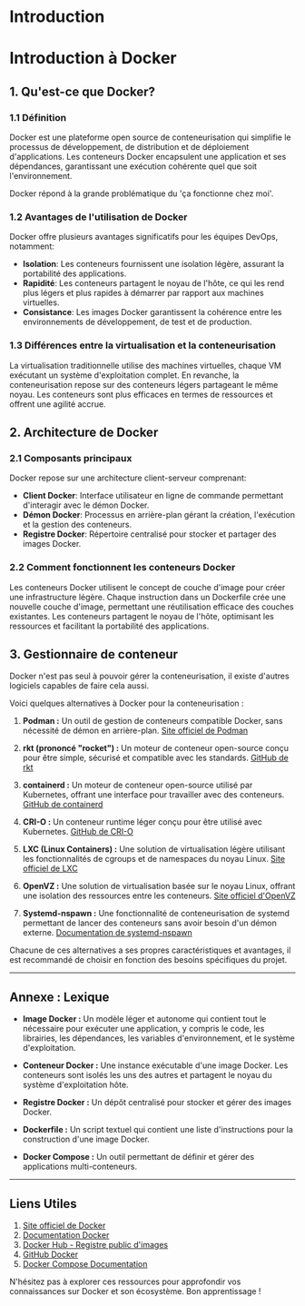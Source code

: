 # Introduction

# Introduction à Docker

## 1. Qu'est-ce que Docker?

### 1.1 Définition

Docker est une plateforme open source de conteneurisation qui simplifie le processus de développement, de distribution et de déploiement d'applications. Les conteneurs Docker encapsulent une application et ses dépendances, garantissant une exécution cohérente quel que soit l'environnement.

Docker répond à la grande problématique du 'ça fonctionne chez moi'.

### 1.2 Avantages de l'utilisation de Docker

Docker offre plusieurs avantages significatifs pour les équipes DevOps, notamment:
- **Isolation**: Les conteneurs fournissent une isolation légère, assurant la portabilité des applications.
- **Rapidité**: Les conteneurs partagent le noyau de l'hôte, ce qui les rend plus légers et plus rapides à démarrer par rapport aux machines virtuelles.
- **Consistance**: Les images Docker garantissent la cohérence entre les environnements de développement, de test et de production.

### 1.3 Différences entre la virtualisation et la conteneurisation

La virtualisation traditionnelle utilise des machines virtuelles, chaque VM exécutant un système d'exploitation complet. En revanche, la conteneurisation repose sur des conteneurs légers partageant le même noyau. Les conteneurs sont plus efficaces en termes de ressources et offrent une agilité accrue.

## 2. Architecture de Docker

### 2.1 Composants principaux

Docker repose sur une architecture client-serveur comprenant:
- **Client Docker**: Interface utilisateur en ligne de commande permettant d'interagir avec le démon Docker.
- **Démon Docker**: Processus en arrière-plan gérant la création, l'exécution et la gestion des conteneurs.
- **Registre Docker**: Répertoire centralisé pour stocker et partager des images Docker.

### 2.2 Comment fonctionnent les conteneurs Docker

Les conteneurs Docker utilisent le concept de couche d'image pour créer une infrastructure légère. Chaque instruction dans un Dockerfile crée une nouvelle couche d'image, permettant une réutilisation efficace des couches existantes. Les conteneurs partagent le noyau de l'hôte, optimisant les ressources et facilitant la portabilité des applications.


## 3. Gestionnaire de conteneur 

Docker n'est pas seul à pouvoir gérer la conteneurisation, il existe d'autres logiciels capables de faire cela aussi.


Voici quelques alternatives à Docker pour la conteneurisation :

1. **Podman :** Un outil de gestion de conteneurs compatible Docker, sans nécessité de démon en arrière-plan.
   [Site officiel de Podman](https://podman.io/)

2. **rkt (prononcé "rocket") :** Un moteur de conteneur open-source conçu pour être simple, sécurisé et compatible avec les standards.
   [GitHub de rkt](https://github.com/rkt/rkt)

3. **containerd :** Un moteur de conteneur open-source utilisé par Kubernetes, offrant une interface pour travailler avec des conteneurs.
   [GitHub de containerd](https://github.com/containerd/containerd)

4. **CRI-O :** Un conteneur runtime léger conçu pour être utilisé avec Kubernetes.
   [GitHub de CRI-O](https://github.com/cri-o/cri-o)

5. **LXC (Linux Containers) :** Une solution de virtualisation légère utilisant les fonctionnalités de cgroups et de namespaces du noyau Linux.
   [Site officiel de LXC](https://linuxcontainers.org/lxc/)

6. **OpenVZ :** Une solution de virtualisation basée sur le noyau Linux, offrant une isolation des ressources entre les conteneurs.
   [Site officiel d'OpenVZ](https://openvz.org/)

7. **Systemd-nspawn :** Une fonctionnalité de conteneurisation de systemd permettant de lancer des conteneurs sans avoir besoin d'un démon externe.
   [Documentation de systemd-nspawn](https://www.freedesktop.org/software/systemd/man/systemd-nspawn.html)

Chacune de ces alternatives a ses propres caractéristiques et avantages, il est recommandé de choisir en fonction des besoins spécifiques du projet.


---

## Annexe : Lexique

- **Image Docker :** Un modèle léger et autonome qui contient tout le nécessaire pour exécuter une application, y compris le code, les librairies, les dépendances, les variables d'environnement, et le système d'exploitation.
  
- **Conteneur Docker :** Une instance exécutable d'une image Docker. Les conteneurs sont isolés les uns des autres et partagent le noyau du système d'exploitation hôte.

- **Registre Docker :** Un dépôt centralisé pour stocker et gérer des images Docker.

- **Dockerfile :** Un script textuel qui contient une liste d'instructions pour la construction d'une image Docker.

- **Docker Compose :** Un outil permettant de définir et gérer des applications multi-conteneurs.

---

## Liens Utiles

1. [Site officiel de Docker](https://www.docker.com/)
2. [Documentation Docker](https://docs.docker.com/)
3. [Docker Hub - Registre public d'images](https://hub.docker.com/)
4. [GitHub Docker](https://github.com/docker)
5. [Docker Compose Documentation](https://docs.docker.com/compose/)

N'hésitez pas à explorer ces ressources pour approfondir vos connaissances sur Docker et son écosystème. Bon apprentissage !


